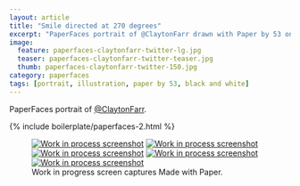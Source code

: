```yaml
---
layout: article
title: "Smile directed at 270 degrees"
excerpt: "PaperFaces portrait of @ClaytonFarr drawn with Paper by 53 on an iPad."
image: 
  feature: paperfaces-claytonfarr-twitter-lg.jpg
  teaser: paperfaces-claytonfarr-twitter-teaser.jpg
  thumb: paperfaces-claytonfarr-twitter-150.jpg
category: paperfaces
tags: [portrait, illustration, paper by 53, black and white]
---
```


PaperFaces portrait of [@ClaytonFarr](http://twitter.com/claytonfarr).

{% include boilerplate/paperfaces-2.html %}

<figure class="third">
  <a href="{{ site.url }}/images/paperfaces-claytonfarr-process-1-lg.jpg"><img src="{{ site.url }}/images/paperfaces-claytonfarr-process-1-600.jpg" alt="Work in process screenshot"></a>
  <a href="{{ site.url }}/images/paperfaces-claytonfarr-process-2-lg.jpg"><img src="{{ site.url }}/images/paperfaces-claytonfarr-process-2-600.jpg" alt="Work in process screenshot"></a>
  <a href="{{ site.url }}/images/paperfaces-claytonfarr-process-3-lg.jpg"><img src="{{ site.url }}/images/paperfaces-claytonfarr-process-3-600.jpg" alt="Work in process screenshot"></a>
  <a href="{{ site.url }}/images/paperfaces-claytonfarr-process-4-lg.jpg"><img src="{{ site.url }}/images/paperfaces-claytonfarr-process-4-600.jpg" alt="Work in process screenshot"></a>
  <a href="{{ site.url }}/images/paperfaces-claytonfarr-process-5-lg.jpg"><img src="{{ site.url }}/images/paperfaces-claytonfarr-process-5-600.jpg" alt="Work in process screenshot"></a>
  <figcaption>Work in progress screen captures Made with Paper.</figcaption>
</figure>